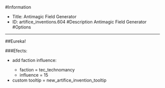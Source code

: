 #Information
 - Title: Antimagic Field Generator
 - ID: artifice_inventions.604
#Description
Antimagic Field Generator
#Options

___
##Eureka!

###Efects:<ul><li>add faction influence:</li><ul><li>faction = tec_technomancy</li><li>influence = 15</li></ul><li>custom tooltip = new_artifice_invention_tooltip</li></ul>
